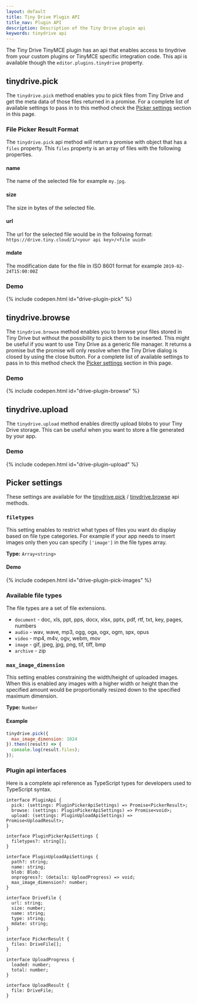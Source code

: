 ```yaml
---
layout: default
title: Tiny Drive Plugin API
title_nav: Plugin API
description: Description of the Tiny Drive plugin api
keywords: tinydrive api
---
```


The Tiny Drive TinyMCE plugin has an api that enables access to tinydrive from your custom plugins or TinyMCE specific integration code. This api is available though the `editor.plugins.tinydrive` property.

## tinydrive.pick

The `tinydrive.pick` method enables you to pick files from Tiny Drive and get the meta data of those files returned in a promise. For a complete list of available settings to pass in to this method check the [Picker settings](#pickersettings) section in this page.

### File Picker Result Format

The `tinydrive.pick` api method will return a promise with object that has a `files` property. This `files` property is an array of files with the following properties.

#### name

The name of the selected file for example `my.jpg`.

#### size

The size in bytes of the selected file.

#### url

The url for the selected file would be in the following format: `https://drive.tiny.cloud/1/<your api key>/<file uuid>`

#### mdate

The modification date for the file in ISO 8601 format for example `2019-02-24T15:00:00Z`

### Demo

{% include codepen.html id="drive-plugin-pick" %}

## tinydrive.browse

The `tinydrive.browse` method enables you to browse your files stored in Tiny Drive but without the possibility to pick them to be inserted. This might be useful if you want to use Tiny Drive as a generic file manager. It returns a promise but the promise will only resolve when the Tiny Drive dialog is closed by using the close button. For a complete list of available settings to pass in to this method check the [Picker settings](#pickersettings) section in this page.

### Demo

{% include codepen.html id="drive-plugin-browse" %}

## tinydrive.upload

The `tinydrive.upload` method enables directly upload blobs to your Tiny Drive storage. This can be useful when you want to store a file generated by your app.

### Demo

{% include codepen.html id="drive-plugin-upload" %}

## Picker settings

These settings are available for the [tinydrive.pick](#tinydrivepick) / [tinydrive.browse](#tinydrivebrowse) api methods.

### `filetypes`

This setting enables to restrict what types of files you want do display based on file type categories. For example if your app needs to insert images only then you can specify `['image']` in the file types array.

**Type:** `Array<string>`

#### Demo

{% include codepen.html id="drive-plugin-pick-images" %}

### Available file types

The file types are a set of file extensions.

* `document` - doc, xls, ppt, pps, docx, xlsx, pptx, pdf, rtf, txt, key, pages, numbers
* `audio` - wav, wave, mp3, ogg, oga, ogx, ogm, spx, opus
* `video` - mp4, m4v, ogv, webm, mov
* `image` - gif, jpeg, jpg, png, tif, tiff, bmp
* `archive` - zip

### `max_image_dimension`

This setting enables constraining the width/height of uploaded images. When this is enabled any images with a higher width or height than the specified amount would be proportionally resized down to the specified maximum dimension.

**Type:** `Number`

#### Example

```js
tinydrive.pick({
  max_image_dimension: 1024
}).then((result) => {
  console.log(result.files);
});
```

### Plugin api interfaces

Here is a complete api reference as TypeScript types for developers used to TypeScript syntax.

```tsx
interface PluginApi {
  pick: (settings: PluginPickerApiSettings) => Promise<PickerResult>;
  browse: (settings: PluginPickerApiSettings) => Promise<void>;
  upload: (settings: PluginUploadApiSettings) => Promise<UploadResult>;
}

interface PluginPickerApiSettings {
  filetypes?: string[];
}

interface PluginUploadApiSettings {
  path?: string;
  name: string;
  blob: Blob;
  onprogress?: (details: UploadProgress) => void;
  max_image_dimension?: number;
}

interface DriveFile {
  url: string;
  size: number;
  name: string;
  type: string;
  mdate: string;
}

interface PickerResult {
  files: DriveFile[];
}

interface UploadProgress {
  loaded: number;
  total: number;
}

interface UploadResult {
  file: DriveFile;
}
```